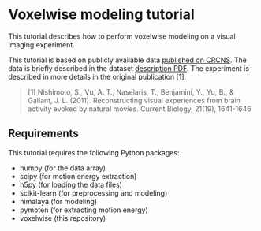 # Voxelwise modeling tutorial

This tutorial describes how to perform voxelwise modeling on a visual
imaging experiment.

This tutorial is based on publicly available data
[published on CRCNS](https://crcns.org/data-sets/vc/vim-2/about-vim-2).
The data is briefly described in the dataset
[description PDF](https://crcns.org/files/data/vim-2/crcns-vim-2-data-description.pdf).
The experiment is described in more details in the original publication [1].

> [1] Nishimoto, S., Vu, A. T., Naselaris, T., Benjamini, Y., Yu, B., & Gallant,
    J. L. (2011). Reconstructing visual experiences from brain activity evoked
    by natural movies. Current Biology, 21(19), 1641-1646.

## Requirements

This tutorial requires the following Python packages:

- numpy  (for the data array)
- scipy  (for motion energy extraction)
- h5py  (for loading the data files)
- scikit-learn  (for preprocessing and modeling)
- himalaya  (for modeling)
- pymoten  (for extracting motion energy)
- voxelwise  (this repository)
